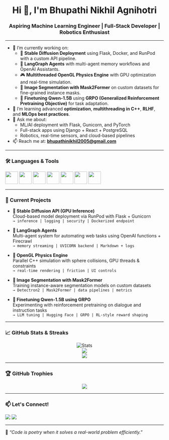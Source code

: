 <h1 align="center">Hi 👋, I'm Bhupathi Nikhil Agnihotri</h1>
<h3 align="center">Aspiring Machine Learning Engineer | Full-Stack Developer | Robotics Enthusiast</h3>

---

- 🔭 I’m currently working on:
  - 🚀 **Stable Diffusion Deployment** using Flask, Docker, and RunPod with a custom API pipeline.
  - 🧠 **LangGraph Agents** with multi-agent memory workflows and OpenAI Assistants.
  - 🎮 **Multithreaded OpenGL Physics Engine** with GPU optimization and real-time simulation.
  - 🧩 **Image Segmentation with Mask2Former** on custom datasets for fine-grained instance masks.
  - 🤖 **Finetuning Qwen-1.5B** using **GRPO (Generalized Reinforcement Pretraining Objective)** for task adaptation.
- 🌱 I’m learning advanced **optimization**, **multithreading in C++**, **RLHF**, and **MLOps best practices**.
- 💬 Ask me about:
  - ML/AI deployment with Flask, Gunicorn, and PyTorch
  - Full-stack apps using Django + React + PostgreSQL
  - Robotics, real-time sensors, and cloud-based pipelines
- 📫 Reach me at: **bhupathinikhil2005@gmail.com**

---

### 🛠️ Languages & Tools

<p align="left">
  <img src="https://cdn.jsdelivr.net/gh/devicons/devicon/icons/python/python-original.svg" width="40" height="40"/>
  <img src="https://cdn.jsdelivr.net/gh/devicons/devicon/icons/cplusplus/cplusplus-original.svg" width="40" height="40"/>
  <img src="https://cdn.jsdelivr.net/gh/devicons/devicon/icons/react/react-original.svg" width="40" height="40"/>
  <img src="https://cdn.jsdelivr.net/gh/devicons/devicon/icons/django/django-plain.svg" width="40" height="40"/>
  <img src="https://cdn.jsdelivr.net/gh/devicons/devicon/icons/docker/docker-original.svg" width="40" height="40"/>
  <img src="https://cdn.jsdelivr.net/gh/devicons/devicon/icons/postgresql/postgresql-original.svg" width="40" height="40"/>
  <img src="https://cdn.jsdelivr.net/gh/devicons/devicon/icons/linux/linux-original.svg" width="40" height="40"/>
</p>

---

### 📂 Current Projects

- **🧠 Stable Diffusion API (GPU Inference)**  
  Cloud-based model deployment via RunPod with Flask + Gunicorn  
  `→ inference | logging | security | Dockerized endpoint`

- **🧩 LangGraph Agents**  
  Multi-agent system for automating web tasks using OpenAI functions + Firecrawl  
  `→ memory streaming | UVICORN backend | Markdown + logs`

- **🧲 OpenGL Physics Engine**  
  Parallel C++ simulation with sphere collisions, GPU threads & constraints  
  `→ real-time rendering | friction | UI controls`

- **🔬 Image Segmentation with Mask2Former**  
  Training instance-aware segmentation models on custom datasets  
  `→ Detectron2 | Mask2Former | data pipelines | metrics`

- **🧠 Finetuning Qwen-1.5B using GRPO**  
  Experimenting with reinforcement pretraining on dialogue and instruction tasks  
  `→ LLM tuning | Hugging Face | GRPO | RL-style reward shaping`

---

### 📈 GitHub Stats & Streaks

<p align="center">
  <img src="https://github-readme-stats.vercel.app/api?username=nikhil-iitg27&show_icons=true&theme=tokyonight" alt="Stats" />
  <br />
  <img src="https://github-readme-stats.vercel.app/api/top-langs/?username=nikhil-iitg27&layout=compact&theme=tokyonight" />
  <br />
  <img src="https://github-readme-streak-stats.herokuapp.com/?user=nikhil-iitg27&theme=tokyonight&fire=FDD835&currStreakNum=FDD835" />
</p>

---

### 🏆 GitHub Trophies

<p align="center">
  <img src="https://github-profile-trophy.vercel.app/?username=nikhil-iitg27&theme=tokyonight&row=1&column=6" />
</p>

---

### 📫 Let's Connect!

<p align="left">
  <a href="mailto:bhupathinikhil2006@gmail.com"><img src="https://img.shields.io/badge/Gmail-D14836?style=for-the-badge&logo=gmail&logoColor=white"></a>
  <a href="https://www.linkedin.com/in/bnikhil2006/"><img src="https://img.shields.io/badge/LinkedIn-blue?style=for-the-badge&logo=linkedin&logoColor=white"></a>
</p>

---

🧠 *“Code is poetry when it solves a real-world problem efficiently.”*
